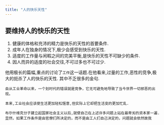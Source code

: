 ```yaml
---
title: "人的快乐天性"
---
```


## 要维持人的快乐的天性
1. 健康的体格和充沛的精力是快乐的天性的首要条件.
2. 成年人在独身的情况下,极少会感受到快乐的天性.
3. 适度的工作量与闲暇之间的完美平衡,是快乐的天性不可缺少的条件.
4. 因人而异的适度的社会交往,不可过多也不可过少.

他用极长的篇幅,重点的讨论了`工作`这一话题.在他看来,过量的工作,恶性的竞争,极大的扼杀了人的快乐的天性.
其中不乏很多的金句.
```
自从工业革命以来，一个划时代的错误就是竞争，它无可避免地导致了当今世界一切邪恶的出现。
```

```
本来,工业社会应该使生活更加轻松惬意,但实际上它却把生活变的更加忙乱.
```

```
布尔什维克分子建立起国家社会主义以后,就使自己在上述许多问题上站在最卑劣的资本家一遍.
显然，如果工作条件是由官僚们所决定的，而不是由工人们自己决定的，问题就会依然故我
```
